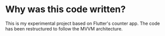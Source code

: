 # Why was this code written?
This is my experimental project based on Flutter's counter app. The code has been restructured to follow the MVVM architecture.

